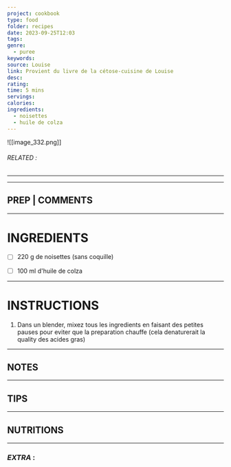 ```yaml
---
project: cookbook
type: food
folder: recipes
date: 2023-09-25T12:03
tags: 
genre:
  - puree
keywords: 
source: Louise
link: Provient du livre de la cétose-cuisine de Louise
desc: 
rating: 
time: 5 mins
servings: 
calories: 
ingredients:
  - noisettes
  - huile de colza
---
```


![[image_332.png]]
###### *RELATED* : 
---


---
## PREP | COMMENTS



---
# INGREDIENTS

- [ ] 220 g de noisettes (sans coquille)
- [ ] 100 ml d'huile de colza


---
# INSTRUCTIONS

1. Dans un blender, mixez tous les ingredients en faisant des petites pauses pour eviter que la preparation chauffe (cela denaturerait la quality des acides gras)

---
## NOTES



---
## TIPS



---
## NUTRITIONS



---
### *EXTRA* :



